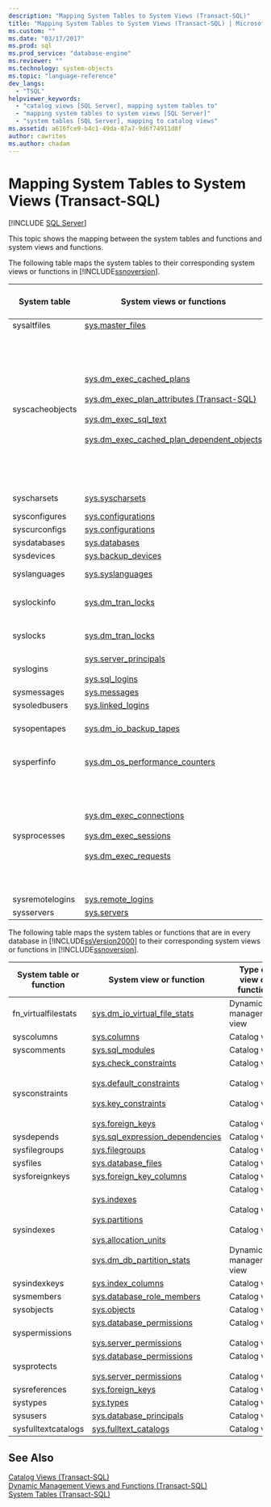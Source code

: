 ```yaml
---
description: "Mapping System Tables to System Views (Transact-SQL)"
title: "Mapping System Tables to System Views (Transact-SQL) | Microsoft Docs"
ms.custom: ""
ms.date: "03/17/2017"
ms.prod: sql
ms.prod_service: "database-engine"
ms.reviewer: ""
ms.technology: system-objects
ms.topic: "language-reference"
dev_langs: 
  - "TSQL"
helpviewer_keywords: 
  - "catalog views [SQL Server], mapping system tables to"
  - "mapping system tables to system views [SQL Server]"
  - "system tables [SQL Server], mapping to catalog views"
ms.assetid: a616fce9-b4c1-49da-87a7-9d6f74911d8f
author: cawrites
ms.author: chadam
---
```

# Mapping System Tables to System Views (Transact-SQL)
[!INCLUDE [SQL Server](../../includes/applies-to-version/sqlserver.md)]

  This topic shows the mapping between the system tables and functions and system views and functions.  
  
 The following table maps the system tables to their corresponding system views or functions in [!INCLUDE[ssnoversion](../../includes/ssnoversion-md.md)].  
  
|System table|System views or functions|Type of view or function|  
|------------------|-------------------------------|------------------------------|  
|sysaltfiles|[sys.master_files](../../relational-databases/system-catalog-views/sys-master-files-transact-sql.md)|Catalog view|  
|syscacheobjects|[sys.dm_exec_cached_plans](../../relational-databases/system-dynamic-management-views/sys-dm-exec-cached-plans-transact-sql.md)<br /><br /> [sys.dm_exec_plan_attributes &#40;Transact-SQL&#41;](../../relational-databases/system-dynamic-management-views/sys-dm-exec-plan-attributes-transact-sql.md)<br /><br /> [sys.dm_exec_sql_text](../../relational-databases/system-dynamic-management-views/sys-dm-exec-sql-text-transact-sql.md)<br /><br /> [sys.dm_exec_cached_plan_dependent_objects](../../relational-databases/system-dynamic-management-views/sys-dm-exec-cached-plan-dependent-objects-transact-sql.md)|Dynamic management view<br /><br /> Dynamic management view<br /><br /> Dynamic management view<br /><br /> Dynamic management view|  
|syscharsets|[sys.syscharsets](../../relational-databases/system-compatibility-views/sys-syscharsets-transact-sql.md)|Compatibility view|  
|sysconfigures|[sys.configurations](../../relational-databases/system-catalog-views/sys-configurations-transact-sql.md)|Catalog view|  
|syscurconfigs|[sys.configurations](../../relational-databases/system-catalog-views/sys-configurations-transact-sql.md)|Catalog view|  
|sysdatabases|[sys.databases](../../relational-databases/system-catalog-views/sys-databases-transact-sql.md)|Catalog view|  
|sysdevices|[sys.backup_devices](../../relational-databases/system-catalog-views/sys-backup-devices-transact-sql.md)|Catalog view|  
|syslanguages|[sys.syslanguages](../../relational-databases/system-compatibility-views/sys-syslanguages-transact-sql.md)|Compatibility view|  
|syslockinfo|[sys.dm_tran_locks](../../relational-databases/system-dynamic-management-views/sys-dm-tran-locks-transact-sql.md)|Dynamic management view|  
|syslocks|[sys.dm_tran_locks](../../relational-databases/system-dynamic-management-views/sys-dm-tran-locks-transact-sql.md)|Dynamic management view|  
|syslogins|[sys.server_principals](../../relational-databases/system-catalog-views/sys-server-principals-transact-sql.md)<br /><br /> [sys.sql_logins](../../relational-databases/system-catalog-views/sys-sql-logins-transact-sql.md)|Catalog view|  
|sysmessages|[sys.messages](../../relational-databases/system-catalog-views/messages-for-errors-catalog-views-sys-messages.md)|Catalog view|  
|sysoledbusers|[sys.linked_logins](../../relational-databases/system-catalog-views/sys-linked-logins-transact-sql.md)|Catalog view|  
|sysopentapes|[sys.dm_io_backup_tapes](../../relational-databases/system-dynamic-management-views/sys-dm-io-backup-tapes-transact-sql.md)|Dynamic management view|  
|sysperfinfo|[sys.dm_os_performance_counters](../../relational-databases/system-dynamic-management-views/sys-dm-os-performance-counters-transact-sql.md)|Dynamic management view|  
|sysprocesses|[sys.dm_exec_connections](../../relational-databases/system-dynamic-management-views/sys-dm-exec-connections-transact-sql.md)<br /><br /> [sys.dm_exec_sessions](../../relational-databases/system-dynamic-management-views/sys-dm-exec-sessions-transact-sql.md)<br /><br /> [sys.dm_exec_requests](../../relational-databases/system-dynamic-management-views/sys-dm-exec-requests-transact-sql.md)|Dynamic management view<br /><br /> Dynamic management view<br /><br /> Dynamic management view|  
|sysremotelogins|[sys.remote_logins](../../relational-databases/system-catalog-views/sys-remote-logins-transact-sql.md)|Catalog view|  
|sysservers|[sys.servers](../../relational-databases/system-catalog-views/sys-servers-transact-sql.md)|Catalog view|  
  
 The following table maps the system tables or functions that are in every database in [!INCLUDE[ssVersion2000](../../includes/ssversion2000-md.md)] to their corresponding system views or functions in [!INCLUDE[ssnoversion](../../includes/ssnoversion-md.md)].  
  
|System table or function|System view or function|Type of view or function|  
|------------------------------|-----------------------------|------------------------------|  
|fn_virtualfilestats|[sys.dm_io_virtual_file_stats](../../relational-databases/system-dynamic-management-views/sys-dm-io-virtual-file-stats-transact-sql.md)|Dynamic management view|  
|syscolumns|[sys.columns](../../relational-databases/system-catalog-views/sys-columns-transact-sql.md)|Catalog view|  
|syscomments|[sys.sql_modules](../../relational-databases/system-catalog-views/sys-sql-modules-transact-sql.md)|Catalog view|  
|sysconstraints|[sys.check_constraints](../../relational-databases/system-catalog-views/sys-check-constraints-transact-sql.md)<br /><br /> [sys.default_constraints](../../relational-databases/system-catalog-views/sys-default-constraints-transact-sql.md)<br /><br /> [sys.key_constraints](../../relational-databases/system-catalog-views/sys-key-constraints-transact-sql.md)<br /><br /> [sys.foreign_keys](../../relational-databases/system-catalog-views/sys-foreign-keys-transact-sql.md)|Catalog view<br /><br /> Catalog view<br /><br /> Catalog view<br /><br /> Catalog view|  
|sysdepends|[sys.sql_expression_dependencies](../../relational-databases/system-catalog-views/sys-sql-expression-dependencies-transact-sql.md)|Catalog view|  
|sysfilegroups|[sys.filegroups](../../relational-databases/system-catalog-views/sys-filegroups-transact-sql.md)|Catalog view|  
|sysfiles|[sys.database_files](../../relational-databases/system-catalog-views/sys-database-files-transact-sql.md)|Catalog view|  
|sysforeignkeys|[sys.foreign_key_columns](../../relational-databases/system-catalog-views/sys-foreign-key-columns-transact-sql.md)|Catalog view|  
|sysindexes|[sys.indexes](../../relational-databases/system-catalog-views/sys-indexes-transact-sql.md)<br /><br /> [sys.partitions](../../relational-databases/system-catalog-views/sys-partitions-transact-sql.md)<br /><br /> [sys.allocation_units](../../relational-databases/system-catalog-views/sys-allocation-units-transact-sql.md)<br /><br /> [sys.dm_db_partition_stats](../../relational-databases/system-dynamic-management-views/sys-dm-db-partition-stats-transact-sql.md)|Catalog view<br /><br /> Catalog view<br /><br /> Catalog view<br /><br /> Dynamic management view|  
|sysindexkeys|[sys.index_columns](../../relational-databases/system-catalog-views/sys-index-columns-transact-sql.md)|Catalog view|  
|sysmembers|[sys.database_role_members](../../relational-databases/system-catalog-views/sys-database-role-members-transact-sql.md)|Catalog view|  
|sysobjects|[sys.objects](../../relational-databases/system-catalog-views/sys-objects-transact-sql.md)|Catalog view|  
|syspermissions|[sys.database_permissions](../../relational-databases/system-catalog-views/sys-database-permissions-transact-sql.md)<br /><br /> [sys.server_permissions](../../relational-databases/system-catalog-views/sys-server-permissions-transact-sql.md)|Catalog view<br /><br /> Catalog view|  
|sysprotects|[sys.database_permissions](../../relational-databases/system-catalog-views/sys-database-permissions-transact-sql.md)<br /><br /> [sys.server_permissions](../../relational-databases/system-catalog-views/sys-server-permissions-transact-sql.md)|Catalog view<br /><br /> Catalog view|  
|sysreferences|[sys.foreign_keys](../../relational-databases/system-catalog-views/sys-foreign-keys-transact-sql.md)|Catalog view|  
|systypes|[sys.types](../../relational-databases/system-catalog-views/sys-types-transact-sql.md)|Catalog view|  
|sysusers|[sys.database_principals](../../relational-databases/system-catalog-views/sys-database-principals-transact-sql.md)|Catalog view|  
|sysfulltextcatalogs|[sys.fulltext_catalogs](../../relational-databases/system-catalog-views/sys-fulltext-catalogs-transact-sql.md)|Catalog view|  
  
## See Also  
 [Catalog Views &#40;Transact-SQL&#41;](../../relational-databases/system-catalog-views/catalog-views-transact-sql.md)   
 [Dynamic Management Views and Functions &#40;Transact-SQL&#41;](~/relational-databases/system-dynamic-management-views/system-dynamic-management-views.md)   
 [System Tables &#40;Transact-SQL&#41;](../../relational-databases/system-tables/system-tables-transact-sql.md)  
  
  
